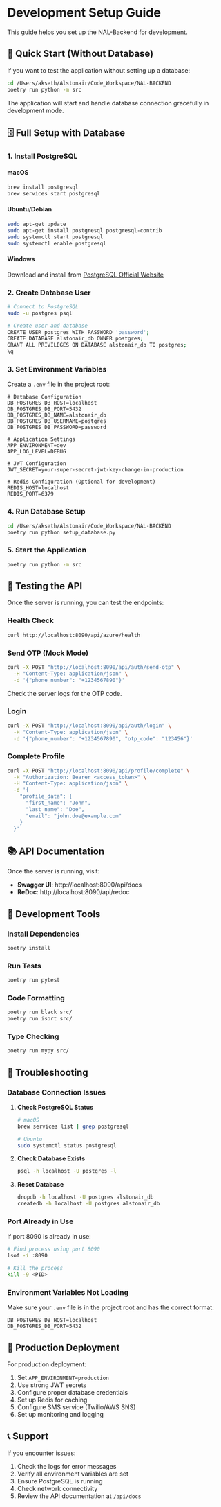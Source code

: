# Development Setup Guide

This guide helps you set up the NAL-Backend for development.

## 🚀 Quick Start (Without Database)

If you want to test the application without setting up a database:

```bash
cd /Users/akseth/Alstonair/Code_Workspace/NAL-BACKEND
poetry run python -m src
```

The application will start and handle database connection gracefully in development mode.

## 🗄️ Full Setup with Database

### 1. Install PostgreSQL

#### macOS
```bash
brew install postgresql
brew services start postgresql
```

#### Ubuntu/Debian
```bash
sudo apt-get update
sudo apt-get install postgresql postgresql-contrib
sudo systemctl start postgresql
sudo systemctl enable postgresql
```

#### Windows
Download and install from [PostgreSQL Official Website](https://www.postgresql.org/download/windows/)

### 2. Create Database User

```bash
# Connect to PostgreSQL
sudo -u postgres psql

# Create user and database
CREATE USER postgres WITH PASSWORD 'password';
CREATE DATABASE alstonair_db OWNER postgres;
GRANT ALL PRIVILEGES ON DATABASE alstonair_db TO postgres;
\q
```

### 3. Set Environment Variables

Create a `.env` file in the project root:

```env
# Database Configuration
DB_POSTGRES_DB_HOST=localhost
DB_POSTGRES_DB_PORT=5432
DB_POSTGRES_DB_NAME=alstonair_db
DB_POSTGRES_DB_USERNAME=postgres
DB_POSTGRES_DB_PASSWORD=password

# Application Settings
APP_ENVIRONMENT=dev
APP_LOG_LEVEL=DEBUG

# JWT Configuration
JWT_SECRET=your-super-secret-jwt-key-change-in-production

# Redis Configuration (Optional for development)
REDIS_HOST=localhost
REDIS_PORT=6379
```

### 4. Run Database Setup

```bash
cd /Users/akseth/Alstonair/Code_Workspace/NAL-BACKEND
poetry run python setup_database.py
```

### 5. Start the Application

```bash
poetry run python -m src
```

## 🧪 Testing the API

Once the server is running, you can test the endpoints:

### Health Check
```bash
curl http://localhost:8090/api/azure/health
```

### Send OTP (Mock Mode)
```bash
curl -X POST "http://localhost:8090/api/auth/send-otp" \
  -H "Content-Type: application/json" \
  -d '{"phone_number": "+1234567890"}'
```

Check the server logs for the OTP code.

### Login
```bash
curl -X POST "http://localhost:8090/api/auth/login" \
  -H "Content-Type: application/json" \
  -d '{"phone_number": "+1234567890", "otp_code": "123456"}'
```

### Complete Profile
```bash
curl -X POST "http://localhost:8090/api/profile/complete" \
  -H "Authorization: Bearer <access_token>" \
  -H "Content-Type: application/json" \
  -d '{
    "profile_data": {
      "first_name": "John",
      "last_name": "Doe",
      "email": "john.doe@example.com"
    }
  }'
```

## 📚 API Documentation

Once the server is running, visit:
- **Swagger UI**: http://localhost:8090/api/docs
- **ReDoc**: http://localhost:8090/api/redoc

## 🔧 Development Tools

### Install Dependencies
```bash
poetry install
```

### Run Tests
```bash
poetry run pytest
```

### Code Formatting
```bash
poetry run black src/
poetry run isort src/
```

### Type Checking
```bash
poetry run mypy src/
```

## 🐛 Troubleshooting

### Database Connection Issues

1. **Check PostgreSQL Status**
   ```bash
   # macOS
   brew services list | grep postgresql
   
   # Ubuntu
   sudo systemctl status postgresql
   ```

2. **Check Database Exists**
   ```bash
   psql -h localhost -U postgres -l
   ```

3. **Reset Database**
   ```bash
   dropdb -h localhost -U postgres alstonair_db
   createdb -h localhost -U postgres alstonair_db
   ```

### Port Already in Use

If port 8090 is already in use:
```bash
# Find process using port 8090
lsof -i :8090

# Kill the process
kill -9 <PID>
```

### Environment Variables Not Loading

Make sure your `.env` file is in the project root and has the correct format:
```env
DB_POSTGRES_DB_HOST=localhost
DB_POSTGRES_DB_PORT=5432
```

## 🚀 Production Deployment

For production deployment:

1. Set `APP_ENVIRONMENT=production`
2. Use strong JWT secrets
3. Configure proper database credentials
4. Set up Redis for caching
5. Configure SMS service (Twilio/AWS SNS)
6. Set up monitoring and logging

## 📞 Support

If you encounter issues:
1. Check the logs for error messages
2. Verify all environment variables are set
3. Ensure PostgreSQL is running
4. Check network connectivity
5. Review the API documentation at `/api/docs`

